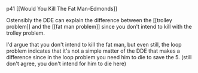 p41 [[Would You Kill The Fat Man-Edmonds]]

Ostensibly the DDE can explain the difference between the [[trolley problem]] and the [[fat man problem]] since you don't intend to kill with the trolley problem.

I'd argue that you don't intend to kill the fat man, but even still, the loop problem indicates that it's not a simple matter of the DDE that makes a difference since in the loop problem you need him to die to save the 5. (still don't agree, you don't intend for him to die here)

